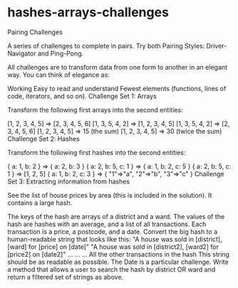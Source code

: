 # hashes-arrays-challenges

Pairing Challenges

A series of challenges to complete in pairs. Try both Pairing Styles: Driver-Navigator and Ping-Pong.

All challenges are to transform data from one form to another in an elegant way. You can think of elegance as:

Working
Easy to read and understand
Fewest elements (functions, lines of code, iterators, and so on).
Challenge Set 1: Arrays

Transform the following first arrays into the second entities:

[1, 2, 3, 4, 5] => [2, 3, 4, 5, 6]
[1, 3, 5, 4, 2] => [1, 2, 3, 4, 5]
[1, 3, 5, 4, 2] => [2, 3, 4, 5, 6]
[1, 2, 3, 4, 5] => 15 (the sum)
[1, 2, 3, 4, 5] => 30 (twice the sum)
Challenge Set 2: Hashes

Transform the following first hashes into the second entities:

{ a: 1, b: 2 } => { a: 2, b: 3 }
{ a: 2, b: 5, c: 1 } => { a: 1, b: 2, c: 5 }
{ a: 2, b: 5, c: 1 } => [1, 2, 5]
{ a: 1, b: 2, c: 3 } => { "1"=>"a", "2"=>"b", "3"=>"c" }
Challenge Set 3: Extracting information from hashes

See the list of house prices by area (this is included in the solution). It contains a large hash.

The keys of the hash are arrays of a district and a ward.
The values of the hash are hashes with an average, and a list of all transactions.
Each transaction is a price, a postcode, and a date.
Convert the big hash to a human-readable string that looks like this:
"A house was sold in [district], [ward] for [price] on [date]"
"A house was sold in [district2], [ward2] for [price2] on [date2]"
...
...
... All the other transactions in the hash
This string should be as readable as possible. The Date is a particular challenge.
Write a method that allows a user to search the hash by district OR ward and return a filtered set of strings as above.
